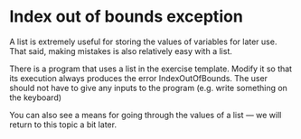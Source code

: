 
# Index out of bounds exception

A list is extremely useful for storing the values of variables for later use. That said, making mistakes is also relatively easy with a list.

There is a program that uses a list in the exercise template. Modify it so that its execution always produces the error IndexOutOfBounds. The user should not have to give any inputs to the program (e.g. write something on the keyboard)

You can also see a means for going through the values of a list — we will return to this topic a bit later.
